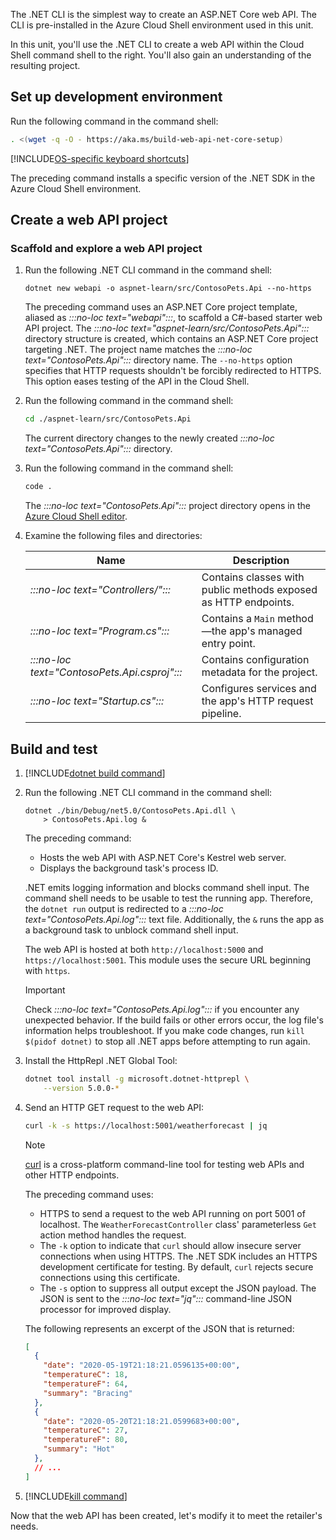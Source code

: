The .NET CLI is the simplest way to create an ASP.NET Core web API. The CLI is pre-installed in the Azure Cloud Shell environment used in this unit.

In this unit, you'll use the .NET CLI to create a web API within the Cloud Shell command shell to the right. You'll also gain an understanding of the resulting project.

## Set up development environment

Run the following command in the command shell:

```bash
. <(wget -q -O - https://aka.ms/build-web-api-net-core-setup)
```

[!INCLUDE[OS-specific keyboard shortcuts](../../../includes/azure-cloudshell-copy-paste-tip.md)]

The preceding command installs a specific version of the .NET SDK in the Azure Cloud Shell environment.

## Create a web API project

### Scaffold and explore a web API project

1. Run the following .NET CLI command in the command shell:

    ```dotnetcli
    dotnet new webapi -o aspnet-learn/src/ContosoPets.Api --no-https
    ```

    The preceding command uses an ASP.NET Core project template, aliased as *:::no-loc text="webapi":::*, to scaffold a C#-based starter web API project. The *:::no-loc text="aspnet-learn/src/ContosoPets.Api":::* directory structure is created, which contains an ASP.NET Core project targeting .NET. The project name matches the *:::no-loc text="ContosoPets.Api":::* directory name. The `--no-https` option specifies that HTTP requests shouldn't be forcibly redirected to HTTPS. This option eases testing of the API in the Cloud Shell.

1. Run the following command in the command shell:

    ```bash
    cd ./aspnet-learn/src/ContosoPets.Api
    ```

    The current directory changes to the newly created *:::no-loc text="ContosoPets.Api":::* directory.

1. Run the following command in the command shell:

    ```bash
    code .
    ```

    The *:::no-loc text="ContosoPets.Api":::* project directory opens in the [Azure Cloud Shell editor](https://docs.microsoft.com/azure/cloud-shell/using-cloud-shell-editor).

1. Examine the following files and directories:

    |Name              |Description                                                    |
    |------------------|---------------------------------------------------------------|
    |*:::no-loc text="Controllers/":::*          |Contains classes with public methods exposed as HTTP endpoints.|
    |*:::no-loc text="Program.cs":::*            |Contains a `Main` method&mdash;the app's managed entry point.|
    |*:::no-loc text="ContosoPets.Api.csproj":::*|Contains configuration metadata for the project.|
    |*:::no-loc text="Startup.cs":::*            |Configures services and the app's HTTP request pipeline.|

## Build and test

1. [!INCLUDE[dotnet build command](../../includes/dotnet-build-command.md)]

1. Run the following .NET CLI command in the command shell:

    ```dotnetcli
    dotnet ./bin/Debug/net5.0/ContosoPets.Api.dll \
        > ContosoPets.Api.log &
    ```

    The preceding command:

    * Hosts the web API with ASP.NET Core's Kestrel web server.
    * Displays the background task's process ID.

    .NET emits logging information and blocks command shell input. The command shell needs to be usable to test the running app. Therefore, the `dotnet run` output is redirected to a *:::no-loc text="ContosoPets.Api.log":::* text file. Additionally, the `&` runs the app as a background task to unblock command shell input.

    The web API is hosted at both `http://localhost:5000` and `https://localhost:5001`. This module uses the secure URL beginning with `https`.

    > [!IMPORTANT]
    > Check *:::no-loc text="ContosoPets.Api.log":::* if you encounter any unexpected behavior. If the build fails or other errors occur, the log file's information helps troubleshoot. If you make code changes, run `kill $(pidof dotnet)` to stop all .NET apps before attempting to run again.

1. Install the HttpRepl .NET Global Tool:

    ```bash
    dotnet tool install -g microsoft.dotnet-httprepl \
        --version 5.0.0-*
    ```

1. Send an HTTP GET request to the web API:

    ```bash
    curl -k -s https://localhost:5001/weatherforecast | jq
    ```

    > [!NOTE]
    > [curl](https://curl.haxx.se) is a cross-platform command-line tool for testing web APIs and other HTTP endpoints.

    The preceding command uses:

    * HTTPS to send a request to the web API running on port 5001 of localhost. The `WeatherForecastController` class' parameterless `Get` action method handles the request.
    * The `-k` option to indicate that `curl` should allow insecure server connections when using HTTPS. The .NET SDK includes an HTTPS development certificate for testing. By default, `curl` rejects secure connections using this certificate.
    * The `-s` option to suppress all output except the JSON payload. The JSON is sent to the *:::no-loc text="jq":::* command-line JSON processor for improved display.

    The following represents an excerpt of the JSON that is returned:

    ```json
    [
      {
        "date": "2020-05-19T21:18:21.0596135+00:00",
        "temperatureC": 18,
        "temperatureF": 64,
        "summary": "Bracing"
      },
      {
        "date": "2020-05-20T21:18:21.0599683+00:00",
        "temperatureC": 27,
        "temperatureF": 80,
        "summary": "Hot"
      },
      // ...
    ]
    ```

1. [!INCLUDE[kill command](../../includes/kill-dotnet-processes.md)]

Now that the web API has been created, let's modify it to meet the retailer's needs.
